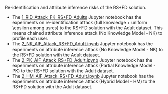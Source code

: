 Re-identification and attribute inference risks of the RS+FD solution.

- The [1_RID_Attack_FK_RS+FD_Adults]() Jupyter notebook has the experiments on re-identification attack (full knowledge + uniform \epsilon among usres) to the RS+FD solution with the Adult dataset. This means chained attribute inference attack (No Knowledge Model - NK) to profile each user.
- The [2_NK_AIF_Attack_RS+FD_Adult.ipynb](https://github.com/hharcolezi/risks-ldp/blob/main/attack_RSpFD/2_NK_AIF_Attack_RS%2BFD_Adult.ipynb) Jupyter notebook has the experiments on attribute inference attack (No Knowledge Model - NK) to the RS+FD solution with the Adult dataset.
- The [2_PK_AIF_Attack_RS+FD_Adult.ipynb](https://github.com/hharcolezi/risks-ldp/blob/main/attack_RSpFD/2_PK_AIF_Attack_RS%2BFD_Adult.ipynb) Jupyter notebook has the experiments on attribute inference attack (Partial Knowledge Model - PK) to the RS+FD solution with the Adult dataset.
- The [2_HM_AIF_Attack_RS+FD_Adult.ipynb](https://github.com/hharcolezi/risks-ldp/blob/main/attack_RSpFD/2_HM_AIF_Attack_RS%2BFD_Adult.ipynb) Jupyter notebook has the experiments on attribute inference attack (Hybrid Model - HM) to the RS+FD solution with the Adult dataset.
